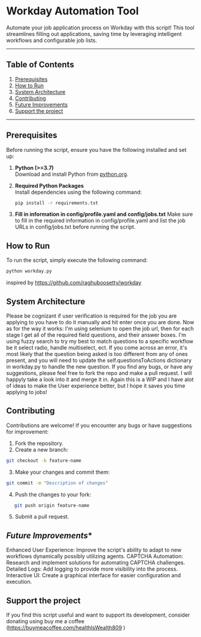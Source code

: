 # **Workday Automation Tool**

Automate your job application process on Workday with this script! This tool streamlines filling out applications, saving time by leveraging intelligent workflows and configurable job lists.

---

## **Table of Contents**

1. [Prerequisites](#prerequisites)
2. [How to Run](#how-to-run)
3. [System Architecture](#system-architecture)
4. [Contributing](#contributing)
5. [Future Improvements](#future-improvements)
6. [Support the project](#support-the-project)
---

## **Prerequisites**

Before running the script, ensure you have the following installed and set up:

1. **Python (>=3.7)**  
   Download and install Python from [python.org](https://www.python.org/).

2. **Required Python Packages**  
   Install dependencies using the following command:
   ```bash
   pip install -r requirements.txt

3. **Fill in information in config/profile.yaml and config/jobs.txt**
    Make sure to fill in the required information in config/profile.yaml and list the job URLs in config/jobs.txt before running the script.

## **How to Run** 

To run the script, simply execute the following command:
```bash
python workday.py
```

inspired by https://github.com/raghuboosetty/workday
## **System Architecture**
Please be cognizant if user verification is required for the job you are applying to you have to do it manually and hit enter once you are done. Now as for the way it works: I'm using selenium to open the job url, then for each stage I get all of the required field questions, and their answer boxes. I'm using fuzzy search to try my best to match questions to a specific workflow be it select radio, handle multiselect, ect. If you come across an error, it's most likely that the question being asked is too different from any of ones present, and you will need to update the self.questionsToActions dictionary in workday.py to handle the new question. If you find any bugs, or have any suggestions, please feel free to fork the repo and make a pull request. I will happyly take a look into it and merge it in. Again this is a WIP and I have alot of ideas to make the User experience better, but I hope it saves you time applying to jobs!

## **Contributing**
Contributions are welcome! If you encounter any bugs or have suggestions for improvement:

   1. Fork the repository.
   2. Create a new branch:
   ```bash
   git checkout -b feature-name
   ```
   3. Make your changes and commit them:
   ```bash
   git commit -m "Description of changes"
   ```
   4. Push the changes to your fork:
   ```bash
      git push origin feature-name
   ```
   5. Submit a pull request.

## *Future Improvements**
   Enhanced User Experience: Improve the script's ability to adapt to new workflows dynamically possibly utilizing agents.
   CAPTCHA Automation: Research and implement solutions for automating CAPTCHA challenges.
   Detailed Logs: Add logging to provide more visibility into the process.
   Interactive UI: Create a graphical interface for easier configuration and execution.

## **Support the project**
If you find this script useful and want to support its development, consider donating using buy me a coffee  (https://buymeacoffee.com/healthIsWealth809 )
